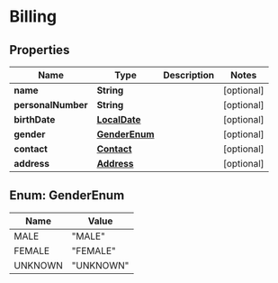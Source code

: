 
# Billing

## Properties
Name | Type | Description | Notes
------------ | ------------- | ------------- | -------------
**name** | **String** |  |  [optional]
**personalNumber** | **String** |  |  [optional]
**birthDate** | [**LocalDate**](LocalDate.md) |  |  [optional]
**gender** | [**GenderEnum**](#GenderEnum) |  |  [optional]
**contact** | [**Contact**](Contact.md) |  |  [optional]
**address** | [**Address**](Address.md) |  |  [optional]


<a name="GenderEnum"></a>
## Enum: GenderEnum
Name | Value
---- | -----
MALE | &quot;MALE&quot;
FEMALE | &quot;FEMALE&quot;
UNKNOWN | &quot;UNKNOWN&quot;



